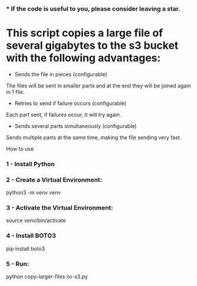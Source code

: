 ### * If the code is useful to you, please consider leaving a star.

# This script copies a large file of several gigabytes to the s3 bucket with the following advantages:

- Sends the file in pieces (configurable)
  
The files will be sent in smaller parts and at the end they will be joined again in 1 file.


- Retries to send if failure occurs (configurable)

Each part sent, if failures occur, it will try again.


- Sends several parts simultaneously (configurable)

Sends multiple parts at the same time, making the file sending very fast.

How to use

### 1 - Install Python

### 2 - Create a Virtual Environment:
python3 -m venv venv

### 3 - Activate the Virtual Environment:
source venv/bin/activate

### 4 - Install BOTO3
pip install boto3

### 5 - Run:
python copy-larger-files-to-s3.py
